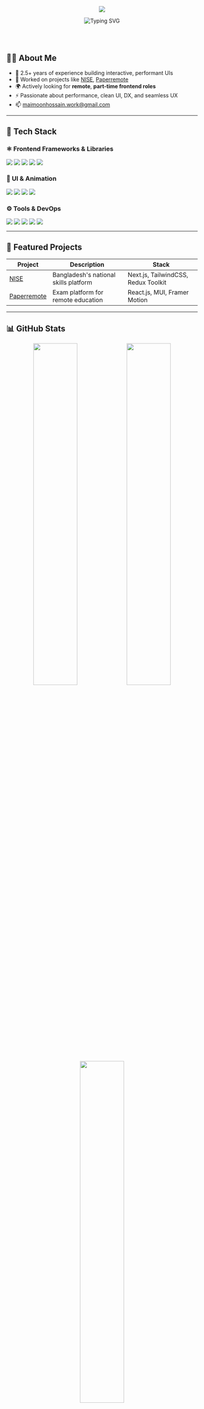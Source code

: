 <!-- Hero Header -->
<!-- Wave Banner (top, higher) -->
<p align="center">
  <img src="https://capsule-render.vercel.app/api?type=waving&color=0ea5e9&height=200&section=header"/>
</p>

<!-- Typing Header -->
<p align="center">
  <img src="https://readme-typing-svg.demolab.com?font=Fira+Code&size=25&pause=1000&color=0EA5E9&center=true&vCenter=true&multiline=true&width=700&lines=Hi+%F0%9F%91%8B+I'm+Maimoon+Hossain;Frontend+Developer+%7C+React+%7C+Next.js;Let%E2%80%99s+Build+Something+Awesome+Together!" alt="Typing SVG" />
</p>

<br /><br />


## 👨‍💻 About Me

- 🔭 2.5+ years of experience building interactive, performant UIs  
- 💼 Worked on projects like [NISE](https://nise.gov.bd), [Paperremote](https://paperremote.com)  
- 🌍 Actively looking for **remote**, **part-time frontend roles**  
- ⚡ Passionate about performance, clean UI, DX, and seamless UX  
- 📫 [maimoonhossain.work@gmail.com](mailto:maimoonhossain.work@gmail.com)

---

## 🚀 Tech Stack

### ⚛️ Frontend Frameworks & Libraries
<p>
  <img src="https://img.shields.io/badge/Next.js-black?style=for-the-badge&logo=next.js&logoColor=white"/>
  <img src="https://img.shields.io/badge/React-20232A?style=for-the-badge&logo=react&logoColor=61DAFB"/>
  <img src="https://img.shields.io/badge/TypeScript-007ACC?style=for-the-badge&logo=typescript&logoColor=white"/>
  <img src="https://img.shields.io/badge/Redux_Toolkit-593D88?style=for-the-badge&logo=redux&logoColor=white"/>
  <img src="https://img.shields.io/badge/React%20Query-FF4154?style=for-the-badge&logo=reactquery&logoColor=white"/>
</p>

### 🎨 UI & Animation
<p>
  <img src="https://img.shields.io/badge/TailwindCSS-0EA5E9?style=for-the-badge&logo=tailwindcss&logoColor=white"/>
  <img src="https://img.shields.io/badge/Material_UI-0081CB?style=for-the-badge&logo=mui&logoColor=white"/>
  <img src="https://img.shields.io/badge/Framer_Motion-EF0187?style=for-the-badge&logo=framer&logoColor=white"/>
  <img src="https://img.shields.io/badge/Shadcn/UI-1E293B?style=for-the-badge&logo=radix-ui&logoColor=white"/>
</p>

### ⚙️ Tools & DevOps
<p>
  <img src="https://img.shields.io/badge/Vite-646CFF?style=for-the-badge&logo=vite&logoColor=white"/>
  <img src="https://img.shields.io/badge/Vercel-black?style=for-the-badge&logo=vercel&logoColor=white"/>
  <img src="https://img.shields.io/badge/ESLint-4B32C3?style=for-the-badge&logo=eslint&logoColor=white"/>
  <img src="https://img.shields.io/badge/Prettier-F7B93E?style=for-the-badge&logo=prettier&logoColor=black"/>
  <img src="https://img.shields.io/badge/Git-F05032?style=for-the-badge&logo=git&logoColor=white"/>
</p>

---

## 🧩 Featured Projects

| Project | Description | Stack |
|--------|-------------|-------|
| [NISE](https://nise.gov.bd) | Bangladesh's national skills platform | Next.js, TailwindCSS, Redux Toolkit |
| [Paperremote](https://paperremote.com) | Exam platform for remote education | React.js, MUI, Framer Motion |

---

## 📊 GitHub Stats

<p align="center">
  <img src="https://github-readme-stats.vercel.app/api?username=maimoonhossain&show_icons=true&theme=react&hide_border=true&count_private=true" width="48%" />
  <img src="https://github-readme-streak-stats.herokuapp.com/?user=maimoonhossain&theme=react&hide_border=true" width="48%" />
</p>

<p align="center">
  <img src="https://github-readme-stats.vercel.app/api/top-langs/?username=maimoonhossain&layout=compact&theme=react&hide_border=true" width="48%" />
</p>

---

## 🏆 GitHub Trophies

<p align="center">
  <img src="https://github-profile-trophy.vercel.app/?username=maimoonhossain&theme=gruvbox&no-frame=true&row=1&column=7" />
</p>

---

## 📌 Pinned Projects

<p align="center">
  <a href="https://github.com/maimoonhossain/pakiza-crm-frontend">
    <img align="center" src="https://github-readme-stats.vercel.app/api/pin/?username=maimoonhossain&repo=pakiza-crm-frontend&theme=react&hide_border=true" />
  </a>
  <a href="https://github.com/maimoonhossain/react-form-builder">
    <img align="center" src="https://github-readme-stats.vercel.app/api/pin/?username=maimoonhossain&repo=react-form-builder&theme=react&hide_border=true" />
  </a>
</p>

---

## 🗓️ Contribution Graph

<p align="center">
  <img src="https://github-readme-activity-graph.vercel.app/graph?username=maimoonhossain&theme=react-dark&area=true&hide_border=true" />
</p>

---

## 🌐 Connect With Me

<p align="center">
  <a href="mailto:maimoonhossain.work@gmail.com"><img src="https://img.shields.io/badge/Gmail-Mail_Directly-D14836?style=for-the-badge&logo=gmail&logoColor=white" /></a>
  <a href="https://www.linkedin.com/in/maimoonhossain/"><img src="https://img.shields.io/badge/LinkedIn-Maimoon_Hossain-0077B5?style=for-the-badge&logo=linkedin&logoColor=white" /></a>
  <a href="https://github.com/maimoonhossain"><img src="https://img.shields.io/badge/GitHub-Follow-181717?style=for-the-badge&logo=github&logoColor=white" /></a>
</p>

<p align="center">
  <img src="https://capsule-render.vercel.app/api?type=waving&color=0ea5e9&height=120&section=footer"/>
</p>
